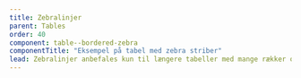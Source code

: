 ```yaml
---
title: Zebralinjer
parent: Tables
order: 40
component: table--bordered-zebra
componentTitle: "Eksempel på tabel med zebra striber"
lead: Zebralinjer anbefales kun til længere tabeller med mange rækker og kolonner, da brugeren kan tillægge få mørke rækker betydning, som om de var særligt markeret (Rost, 2019).
---
```


